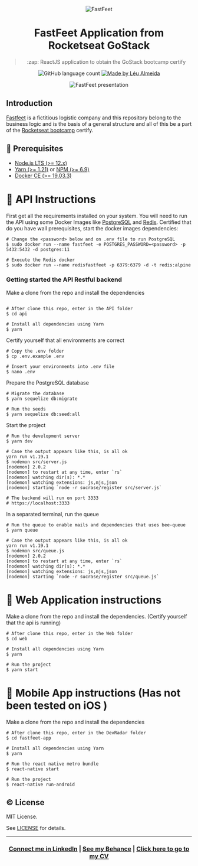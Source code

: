 <p align="center">
<img alt="FastFeet" src="github/logo.png" />
</p>

<h1 align="center">FastFeet Application from Rocketseat GoStack</h1>

<blockquote align="center">
:zap: ReactJS application to obtain the GoStack bootcamp certify
</blockquote>

<p align="center">
  <img alt="GitHub language count" src="https://img.shields.io/github/languages/count/LeuAlmeida/fastfeet?color=%2304D361">

  <a href="https://leunardo.dev">
    <img alt="Made by Léu Almeida" src="https://img.shields.io/badge/made%20by-Léu%20Almeida-%2304D361">
  </a>
</p>

<p align="center">
<img alt="FastFeet presentation" src="./github/animation.gif" />
</p>

## Introduction

[Fastfeet](https://github.com/LeuAlmeida/fastfeet-web) is a fictitious logistic company and this repository belong to the business logic and is the basis of a general structure and all of this be a part of the [Rocketseat bootcamp](https://github.com/rocketseat) certify.

## :electric_plug: Prerequisites

- [Node.js LTS (>= 12.x)](https://nodejs.org/)
- [Yarn (>= 1.21)](https://yarnpkg.com/) or [NPM (>= 6.9)](https://www.npmjs.com/)
- [Docker CE (>= 19.03.3)](https://docs.docker.com/install/)

# :closed_lock_with_key: API Instructions

First get all the requirements installed on your system.
You will need to run the API using some Docker Images like [PostgreSQL](https://hub.docker.com/_/postgres) and [Redis](https://hub.docker.com/_/redis/).
Certified that do you have wall prerequisites, start the docker images dependencies:

```shell
# Change the <password> below and on .env file to run PostgreSQL
$ sudo docker run --name fastfeet -e POSTGRES_PASSWORD=<password> -p 5432:5432 -d postgres:11

# Execute the Redis docker
$ sudo docker run --name redisfastfeet -p 6379:6379 -d -t redis:alpine
```

### Getting started the API Restful backend

Make a clone from the repo and install the dependencies

```shell

# After clone this repo, enter in the API folder
$ cd api

# Install all dependencies using Yarn
$ yarn
```

Certify yourself that all environments are correct

```shell
# Copy the .env folder
$ cp .env.example .env

# Insert your environments into .env file
$ nano .env

```

Prepare the PostgreSQL database

```shell
# Migrate the database
$ yarn sequelize db:migrate

# Run the seeds
$ yarn sequelize db:seed:all
```

Start the project

```shell
# Run the development server
$ yarn dev

# Case the output appears like this, is all ok
yarn run v1.19.1
$ nodemon src/server.js
[nodemon] 2.0.2
[nodemon] to restart at any time, enter `rs`
[nodemon] watching dir(s): *.*
[nodemon] watching extensions: js,mjs,json
[nodemon] starting `node -r sucrase/register src/server.js`

# The backend will run on port 3333
# https://localhost:3333
```

In a separated terminal, run the queue

```shell
# Run the queue to enable mails and dependencies that uses bee-queue
$ yarn queue

# Case the output appears like this, is all ok
yarn run v1.19.1
$ nodemon src/queue.js
[nodemon] 2.0.2
[nodemon] to restart at any time, enter `rs`
[nodemon] watching dir(s): *.*
[nodemon] watching extensions: js,mjs,json
[nodemon] starting `node -r sucrase/register src/queue.js`
```

# :closed_lock_with_key: Web Application instructions

Make a clone from the repo and install the dependencies. (Certify yourself that the api is running)

```shell
# After clone this repo, enter in the Web folder
$ cd web

# Install all dependencies using Yarn
$ yarn

# Run the project
$ yarn start
```

# :closed_lock_with_key: Mobile App instructions (Has not been tested on iOS )

Make a clone from the repo and install the dependencies

```shell
# After clone this repo, enter in the DevRadar folder
$ cd fastfeet-app

# Install all dependencies using Yarn
$ yarn

# Run the react native metro bundle
$ react-native start

# Run the project
$ react-native run-android
```

## :copyright: License

MIT License.

See [LICENSE](LICENSE) for details.

<hr/>

<h3 align="center">
<a href="http://linkedin.com/in/leonardoalmeida99">Connect me in LinkedIn</a> | <a href="http://behance.net/almeida99">See my Behance</a> | <a href="https://leunardo.dev">Click here to go to my CV</a>
</h3>
